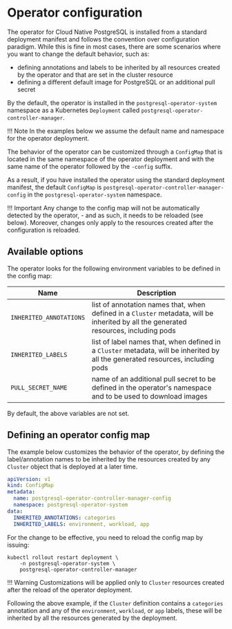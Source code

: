 # Operator configuration

The operator for Cloud Native PostgreSQL is installed from a standard
deployment manifest and follows the convention over configuration paradigm.
While this is fine in most cases, there are some scenarios where you want
to change the default behavior, such as:

- defining annotations and labels to be inherited by all resources created
  by the operator and that are set in the cluster resource
- defining a different default image for PostgreSQL or an additional pull secret

By the default, the operator is installed in the `postgresql-operator-system`
namespace as a Kubernetes `Deployment` called `postgresql-operator-controller-manager`.

!!! Note
    In the examples below we assume the default name and namespace for the operator deployment.

The behavior of the operator can be customized through a `ConfigMap` that
is located in the same namespace of the operator deployment and with the
same name of the operator followed by the `-config` suffix.

As a result, if you have installed the operator using the standard deployment
manifest, the default `ConfigMap` is `postgresql-operator-controller-manager-config`
in the `postgresql-operator-system` namespace.

!!! Important
    Any change to the config map will not be automatically detected by the operator,
    - and as such, it needs to be reloaded (see below). Moreover, changes only
    apply to the resources created after the configuration is reloaded.

## Available options

The operator looks for the following environment variables to be defined in the config map:

Name | Description
---- | -----------
`INHERITED_ANNOTATIONS` | list of annotation names that, when defined in a `Cluster` metadata, will be inherited by all the generated resources, including pods
`INHERITED_LABELS` | list of label names that, when defined in a `Cluster` metadata, will be inherited by all the generated resources, including pods
`PULL_SECRET_NAME` | name of an additional pull secret to be defined in the operator's namespace and to be used to download images

By default, the above variables are not set.

## Defining an operator config map

The example below customizes the behavior of the operator, by defining
the label/annotation names to be inherited by the resources created by
any `Cluster` object that is deployed at a later time.

```yaml
apiVersion: v1
kind: ConfigMap
metadata:
  name: postgresql-operator-controller-manager-config
  namespace: postgresql-operator-system
data:
  INHERITED_ANNOTATIONS: categories
  INHERITED_LABELS: environment, workload, app
```

For the change to be effective, you need to reload the config map by issuing:

```shell
kubectl rollout restart deployment \
    -n postgresql-operator-system \
    postgresql-operator-controller-manager
```

!!! Warning
    Customizations will be applied only to `Cluster` resources created
    after the reload of the operator deployment. 

Following the above example, if the `Cluster` definition contains a `categories`
annotation and any of the `environment`, `workload`, or `app` labels, these will
be inherited by all the resources generated by the deployment.
